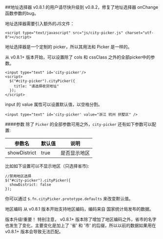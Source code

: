 ##地址选择器
v0.8.1 的用户请尽快升级到 v0.8.2，修复了地址选择器 onChange 函数参数的bug。

地址选择器需要引入额外的JS文件：
```
<script type="text/javascript" src="js/city-picker.js" charset="utf-8"></script>
```
地址选择器是一个定制的 picker，所以其用法和 Picker 是一样的。

从 v0.8.1+ 版本开始，可以设置除了 cols 和 cssClass 之外的全部picker中的参数。
```
<input type="text" id='city-picker'/>
<script>
  $("#city-picker").cityPicker({
    title: "请选择收货地址"
  });
</script>
```
input 的 value 属性可以设置默认值，以空格分割。
```
<input type="text" id='city-picker' value="浙江 杭州 拱墅区" />
```
####参数
除了 `Picker` 的全部参数可用之外，`city-picker` 还有如下参数可以配置:

|参数名	       | 默认值	|说明|
|--------------|-------|---|
|showDistrict	|true	|是否显示地区|

比如如下设置可以不显示地区（只选择省市):
```
//禁用地区选择
$("#city-picker").cityPicker({
  showDistrict: false
});
```
你可以通过 `$.fn.cityPicker.prototype.defaults` 来改变默认值。

地区编码
从 v0.8.1 版本开始支持地区编码，编码来自 国家统计局发布的数据。

版本升级!重要！
特别注意， v0.8.1+ 版本除了增加了地区编码之外，省市的名字也发生了变化，主要变化是加上了 '省' 和 '市' 的后缀，所以以前的数据如果用在 v0.8.1+ 版本会导致无法匹配。